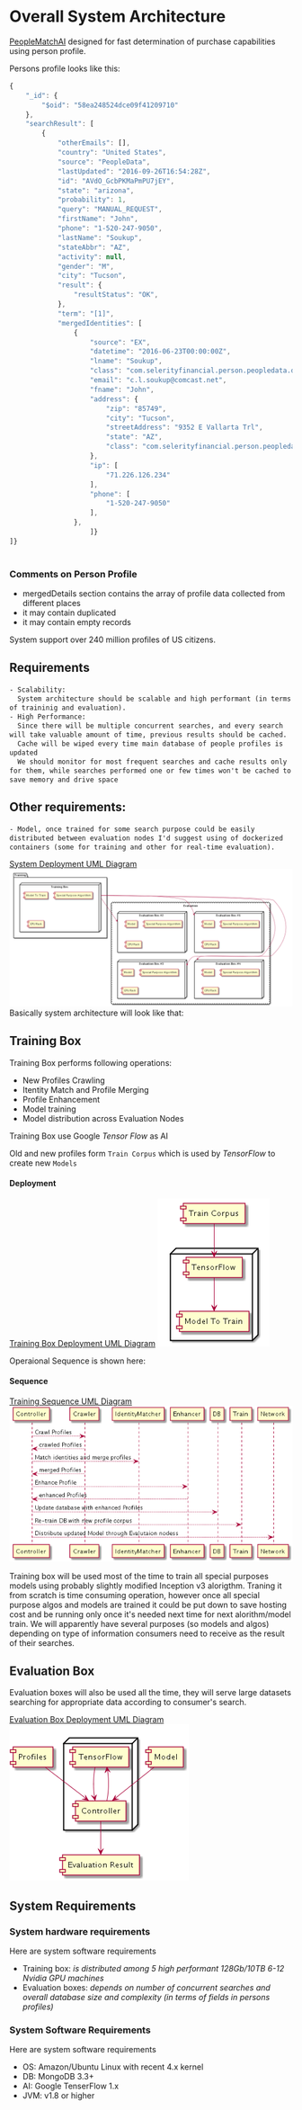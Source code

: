 # Overall System Architecture
[PeopleMatchAI](https://github.com/softsky/people-match-ai) designed for fast determination of purchase capabilities using person profile.

Persons profile looks like this:

```javascript
{
	"_id": {
		"$oid": "58ea248524dce09f41209710"
	},
	"searchResult": [
		{
			"otherEmails": [],
			"country": "United States",
			"source": "PeopleData",
			"lastUpdated": "2016-09-26T16:54:28Z",
			"id": "AVdO_GcbPKMaPmPU7jEY",
			"state": "arizona",
			"probability": 1,
			"query": "MANUAL_REQUEST",
			"firstName": "John",
			"phone": "1-520-247-9050",
			"lastName": "Soukup",
			"stateAbbr": "AZ",
			"activity": null,
			"gender": "M",
			"city": "Tucson",
			"result": {
				"resultStatus": "OK",
			},
			"term": "[1]",
			"mergedIdentities": [
				{
					"source": "EX",
					"datetime": "2016-06-23T00:00:00Z",
					"lname": "Soukup",
					"class": "com.selerityfinancial.person.peopledata.dto.PeopleDataPerson",
					"email": "c.l.soukup@comcast.net",
					"fname": "John",
					"address": {
						"zip": "85749",
						"city": "Tucson",
						"streetAddress": "9352 E Vallarta Trl",
						"state": "AZ",
						"class": "com.selerityfinancial.person.peopledata.dto.PeopleDataAddress"
					},
					"ip": [
						"71.226.126.234"
					],
					"phone": [
						"1-520-247-9050"
					],
				},
                    ]}
]}
                                

```

### Comments on Person Profile
- mergedDetails section contains the array of profile data collected from different places
- it may contain duplicated
- it may contain empty records

System support over 240 million profiles of US citizens.

## Requirements
    - Scalability:
      System architecture should be scalable and high performant (in terms of traininig and evaluation).
    - High Performance: 
      Since there will be multiple concurrent searches, and every search will take valuable amount of time, previous results should be cached.
      Cache will be wiped every time main database of people profiles is updated
      We should monitor for most frequent searches and cache results only for them, while searches performed one or few times won't be cached to save memory and drive space
    
## Other requirements:
    - Model, once trained for some search purpose could be easily distributed between evaluation nodes I'd suggest using of dockerized containers (some for training and other for real-time evaluation).

[System Deployment UML Diagram](Resources/uml/SystemDeployment.uml)
![Deployment Diagram](Resources/SystemDeployment.uml.png)
Basically system architecture will look like that:

## Training Box

Training Box performs following operations:
- New Profiles Crawling
- Itentity Match and Profile Merging
- Profile Enhancement
- Model training
- Model distribution across Evaluation Nodes

Training Box use Google _Tensor Flow_ as AI

Old and new profiles form `Train Corpus` which is used by _TensorFlow_ to create new `Models`

#### Deployment
[Training Box Deployment UML Diagram](Resources/uml/TrainigBoxDeployment.uml)
![Training Box](Resources/TrainingBoxDeployment.uml.png)

Operaional Sequence is shown here:
#### Sequence
[Training Sequence UML Diagram](Resources/uml/Resources/uml/TrainSequence.uml)
![Training](Resources/TrainSequence.uml.png)


Training box will be used most of the time to train all special purposes models using probably slightly modified Inception v3 alorigthm. 
Traning it from scratch is time consuming operation, however once all special purpose algos and models are trained it could be put down to save hosting cost and be running only once it's needed next time 
for next alorithm/model train. We will apparently have several purposes (so models and algos) depending on type of information consumers need to receive as the result of their searches.

## Evaluation Box
Evaluation boxes will also be used all the time, they will serve large datasets searching for appropriate data according to consumer's search.

[Evaluation Box Deployment UML Diagram](Resources/uml/EvaluationBoxDeployment.uml)
![Evalutaion Box](Resources/EvaluationBoxDeployment.uml.png)

## System Requirements

### System hardware requirements
Here are system software requirements 
- Training box:
  *is distributed among 5 high performant 128Gb/10TB 6-12 Nvidia GPU machines*
- Evaluation boxes: 
  *depends on number of concurrent searches and overall database size and complexity (in terms of fields in persons profiles)*
    
### System Software Requirements

Here are system software requirements 
- OS: Amazon/Ubuntu Linux with recent 4.x kernel
- DB: MongoDB 3.3+
- AI: Google TenserFlow 1.x
- JVM: v1.8 or higher
